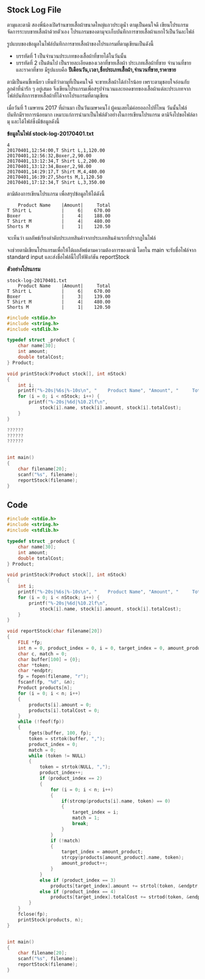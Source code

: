 ## Stock Log File
ตามุและตามิ สองพี่น้องเปิดร้านขายเสื้อผ้าขนาดใหญ่แถวประตูน้ำ ตามุเป็นคนใจดี เขียนโปรแกรมจัดการระบบขายเสื้อผ้าด้วยตัวเอง โปรแกรมของตามุจะเก็บบันทึกการขายเสื้อผ้าแยกไว้เป็นวันละไฟล์

รูปแบบของข้อมูลในไฟล์บันทึกการขายเสื้อผ้าของโปรแกรมที่ตามุเขียนเป็นดังนี้

* บรรทัดที่ 1 เป็นจำนวนประเภทของเสื้อผ้าที่ขายได้ในวันนั้น
* บรรทัดที่ 2 เป็นต้นไป เป็นรายละเอียดของเวลาที่ขายเสื้อผ้า ประเภทเสื้อผ้าที่ขาย จำนวนที่ขาย และราคาที่ขาย มีรูปแบบคือ **ปีเดือนวัน,เวลา,ชื่อประเภทเสื้อผ้า,จำนวนที่ขาย,ราคาขาย**

ตามิเป็นคนขี้เหนียว เห็นทีว่าตามุที่เป็นคนใจดี จะขายเสื้อผ้าได้กำไรน้อย เพราะตามุชอบใจอ่อนกับลูกค้าที่น่ารัก ๆ อยู่เสมอ จึงเขียนโปรแกรมเพื่อสรุปจำนวนและยอดขายของเสื้อผ้าแต่ละประเภทจากไฟล์บันทึกการขายเสื้อผ้าที่ได้จากโปรแกรมที่ตามุเขียน

เมื่อวันที่ 1 เมษายน 2017 ที่ผ่านมา เป็นวันเมษาคนโง่ ผู้คนเลยไม่ค่อยออกไปที่ไหน วันนั้นไฟล์บันทึกมีรายการน้อยมาก เหมาะแก่การนำมาเป็นไฟล์ตัวอย่างในการเขียนโปรแกรม ตามิจึงไปขอไฟล์ตามุ และได้ไฟล์ซึ่งมีข้อมูลดังนี้

**ข้อมูลในไฟล์ stock-log-20170401.txt**
``` 
4
20170401,12:54:00,T Shirt L,1,120.00
20170401,12:56:32,Boxer,2,90.00
20170401,13:12:34,T Shirt L,2,200.00
20170401,13:12:34,Boxer,2,98.00
20170401,14:29:17,T Shirt M,4,480.00
20170401,16:39:27,Shorts M,1,120.50
20170401,17:12:34,T Shirt L,3,350.00
```
ตามิต้องการเขียนโปรแกรม เพื่อสรุปข้อมูลให้ได้ดังนี้
```
    Product Name    |Amount|     Total
T Shirt L           |     6|    670.00
Boxer               |     4|    188.00
T Shirt M           |     4|    480.00
Shorts M            |     1|    120.50
```
จะเห็นว่า ผลลัพธ์เรียงลำดับประเภทสินค้าจากประเภทสินค้าแรกที่ปรากฏในไฟล์  

จงช่วยตามิเขียนโปรแกรมเพื่อให้ได้ผลลัพธ์ตามความต้องการของตามิ โดยใน main จะรับชื่อไฟล์จาก standard input และส่งชื่อไฟล์นี้ไปให้ฟังก์ชัน reportStock

**ตัวอย่างโปรแกรม**
```
stock-log-20170401.txt
    Product Name    |Amount|     Total
T Shirt L           |     6|    670.00
Boxer               |     3|    139.00
T Shirt M           |     4|    480.00
Shorts M            |     1|    120.50
```
```cpp
#include <stdio.h>
#include <string.h>
#include <stdlib.h>

typedef struct _product {
    char name[30];
    int amount;
    double totalCost;
} Product;

void printStock(Product stock[], int nStock)
{
    int i;
    printf("%-20s|%6s|%-10s\n", "    Product Name", "Amount", "     Total");
    for (i = 0; i < nStock; i++) {
        printf("%-20s|%6d|%10.2lf\n",
            stock[i].name, stock[i].amount, stock[i].totalCost);
    }
}

??????
??????
??????


int main()
{
    char filename[20];
    scanf("%s", filename);
    reportStock(filename);
}
```
## Code
```cpp
#include <stdio.h>
#include <string.h>
#include <stdlib.h>

typedef struct _product {
    char name[30];
    int amount;
    double totalCost;
} Product;

void printStock(Product stock[], int nStock)
{
    int i;
    printf("%-20s|%6s|%-10s\n", "    Product Name", "Amount", "     Total");
    for (i = 0; i < nStock; i++) {
        printf("%-20s|%6d|%10.2lf\n",
            stock[i].name, stock[i].amount, stock[i].totalCost);
    }
}

void reportStock(char filename[20])
{
    FILE *fp;
    int n = 0, product_index = 0, i = 0, target_index = 0, amount_product = 0;
    char c, match = 0;
    char buffer[100] = {0};
    char *token;
    char *endptr;
    fp = fopen(filename, "r");
    fscanf(fp, "%d", &n);
    Product products[n];
    for (i = 0; i < n; i++)
    {
        products[i].amount = 0;
        products[i].totalCost = 0;
    }
    while (!feof(fp))
    {
        fgets(buffer, 100, fp);
        token = strtok(buffer, ",");
        product_index = 0;
        match = 0;
        while (token != NULL)
        {  
            token = strtok(NULL, ",");
            product_index++;
            if (product_index == 2)
            {
                for (i = 0; i < n; i++)
                {
                    if(strcmp(products[i].name, token) == 0)
                    {
                        target_index = i;
                        match = 1;
                        break;
                    }
                }
                if (!match)
                {
                    target_index = amount_product;
                    strcpy(products[amount_product].name, token);
                    amount_product++;
                }
            }
            else if (product_index == 3)    
                products[target_index].amount += strtol(token, &endptr, 10); 
            else if (product_index == 4)
                products[target_index].totalCost += strtod(token, &endptr); 
        }
    }
    fclose(fp);
    printStock(products, n);
}


int main()
{
    char filename[20];
    scanf("%s", filename);
    reportStock(filename);
}
```